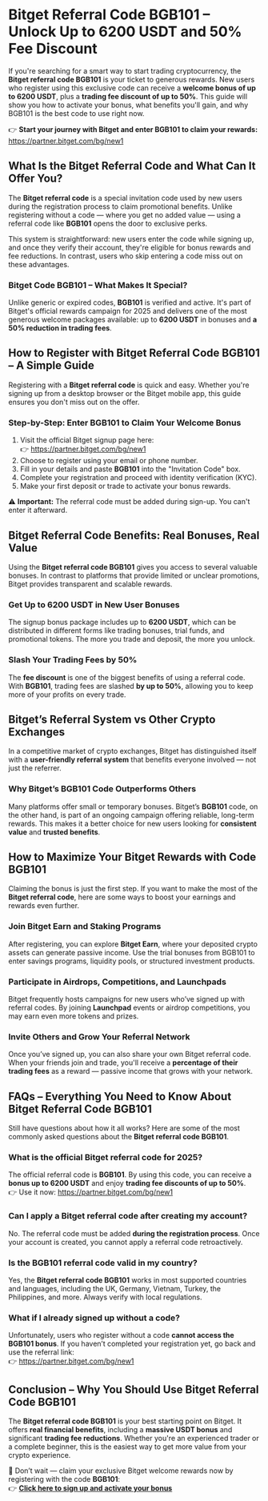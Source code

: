 <h1>Bitget Referral Code BGB101 – Unlock Up to 6200 USDT and 50% Fee Discount</h1>
<p>If you're searching for a smart way to start trading cryptocurrency, the <strong>Bitget referral code BGB101</strong> is your ticket to generous rewards. New users who register using this exclusive code can receive a <strong>welcome bonus of up to 6200 USDT</strong>, plus a <strong>trading fee discount of up to 50%</strong>. This guide will show you how to activate your bonus, what benefits you'll gain, and why BGB101 is the best code to use right now.</p>
<p>👉 <strong>Start your journey with Bitget and enter BGB101 to claim your rewards:</strong><br><a href="https://partner.bitget.com/bg/new1" target="_blank">https://partner.bitget.com/bg/new1</a></p>

<h2>What Is the Bitget Referral Code and What Can It Offer You?</h2>
<p>The <strong>Bitget referral code</strong> is a special invitation code used by new users during the registration process to claim promotional benefits. Unlike registering without a code — where you get no added value — using a referral code like <strong>BGB101</strong> opens the door to exclusive perks.</p>
<p>This system is straightforward: new users enter the code while signing up, and once they verify their account, they're eligible for bonus rewards and fee reductions. In contrast, users who skip entering a code miss out on these advantages.</p>

<h3>Bitget Code BGB101 – What Makes It Special?</h3>
<p>Unlike generic or expired codes, <strong>BGB101</strong> is verified and active. It's part of Bitget's official rewards campaign for 2025 and delivers one of the most generous welcome packages available: up to <strong>6200 USDT</strong> in bonuses and <strong>a 50% reduction in trading fees</strong>.</p>

<h2>How to Register with Bitget Referral Code BGB101 – A Simple Guide</h2>
<p>Registering with a <strong>Bitget referral code</strong> is quick and easy. Whether you're signing up from a desktop browser or the Bitget mobile app, this guide ensures you don't miss out on the offer.</p>

<h3>Step-by-Step: Enter BGB101 to Claim Your Welcome Bonus</h3>
<ol>
<li>Visit the official Bitget signup page here:<br>👉 <a href="https://partner.bitget.com/bg/new1" target="_blank">https://partner.bitget.com/bg/new1</a></li>
<li>Choose to register using your email or phone number.</li>
<li>Fill in your details and paste <strong>BGB101</strong> into the "Invitation Code" box.</li>
<li>Complete your registration and proceed with identity verification (KYC).</li>
<li>Make your first deposit or trade to activate your bonus rewards.</li>
</ol>
<p>⚠️ <strong>Important:</strong> The referral code must be added during sign-up. You can't enter it afterward.</p>

<h2>Bitget Referral Code Benefits: Real Bonuses, Real Value</h2>
<p>Using the <strong>Bitget referral code BGB101</strong> gives you access to several valuable bonuses. In contrast to platforms that provide limited or unclear promotions, Bitget provides transparent and scalable rewards.</p>

<h3>Get Up to 6200 USDT in New User Bonuses</h3>
<p>The signup bonus package includes up to <strong>6200 USDT</strong>, which can be distributed in different forms like trading bonuses, trial funds, and promotional tokens. The more you trade and deposit, the more you unlock.</p>

<h3>Slash Your Trading Fees by 50%</h3>
<p>The <strong>fee discount</strong> is one of the biggest benefits of using a referral code. With <strong>BGB101</strong>, trading fees are slashed <strong>by up to 50%</strong>, allowing you to keep more of your profits on every trade.</p>

<h2>Bitget’s Referral System vs Other Crypto Exchanges</h2>
<p>In a competitive market of crypto exchanges, Bitget has distinguished itself with a <strong>user-friendly referral system</strong> that benefits everyone involved — not just the referrer.</p>

<h3>Why Bitget’s BGB101 Code Outperforms Others</h3>
<p>Many platforms offer small or temporary bonuses. Bitget’s <strong>BGB101</strong> code, on the other hand, is part of an ongoing campaign offering reliable, long-term rewards. This makes it a better choice for new users looking for <strong>consistent value</strong> and <strong>trusted benefits</strong>.</p>

<h2>How to Maximize Your Bitget Rewards with Code BGB101</h2>
<p>Claiming the bonus is just the first step. If you want to make the most of the <strong>Bitget referral code</strong>, here are some ways to boost your earnings and rewards even further.</p>

<h3>Join Bitget Earn and Staking Programs</h3>
<p>After registering, you can explore <strong>Bitget Earn</strong>, where your deposited crypto assets can generate passive income. Use the trial bonuses from BGB101 to enter savings programs, liquidity pools, or structured investment products.</p>

<h3>Participate in Airdrops, Competitions, and Launchpads</h3>
<p>Bitget frequently hosts campaigns for new users who’ve signed up with referral codes. By joining <strong>Launchpad</strong> events or airdrop competitions, you may earn even more tokens and prizes.</p>

<h3>Invite Others and Grow Your Referral Network</h3>
<p>Once you’ve signed up, you can also share your own Bitget referral code. When your friends join and trade, you'll receive a <strong>percentage of their trading fees</strong> as a reward — passive income that grows with your network.</p>

<h2>FAQs – Everything You Need to Know About Bitget Referral Code BGB101</h2>
<p>Still have questions about how it all works? Here are some of the most commonly asked questions about the <strong>Bitget referral code BGB101</strong>.</p>

<h3>What is the official Bitget referral code for 2025?</h3>
<p>The official referral code is <strong>BGB101</strong>. By using this code, you can receive a <strong>bonus up to 6200 USDT</strong> and enjoy <strong>trading fee discounts of up to 50%</strong>.<br>👉 Use it now: <a href="https://partner.bitget.com/bg/new1" target="_blank">https://partner.bitget.com/bg/new1</a></p>

<h3>Can I apply a Bitget referral code after creating my account?</h3>
<p>No. The referral code must be added <strong>during the registration process</strong>. Once your account is created, you cannot apply a referral code retroactively.</p>

<h3>Is the BGB101 referral code valid in my country?</h3>
<p>Yes, the <strong>Bitget referral code BGB101</strong> works in most supported countries and languages, including the UK, Germany, Vietnam, Turkey, the Philippines, and more. Always verify with local regulations.</p>

<h3>What if I already signed up without a code?</h3>
<p>Unfortunately, users who register without a code <strong>cannot access the BGB101 bonus</strong>. If you haven’t completed your registration yet, go back and use the referral link:<br>👉 <a href="https://partner.bitget.com/bg/new1" target="_blank">https://partner.bitget.com/bg/new1</a></p>

<h2>Conclusion – Why You Should Use Bitget Referral Code BGB101</h2>
<p>The <strong>Bitget referral code BGB101</strong> is your best starting point on Bitget. It offers <strong>real financial benefits</strong>, including a <strong>massive USDT bonus</strong> and significant <strong>trading fee reductions</strong>. Whether you're an experienced trader or a complete beginner, this is the easiest way to get more value from your crypto experience.</p>
<p>🎯 Don’t wait — claim your exclusive Bitget welcome rewards now by registering with the code <strong>BGB101</strong>:<br>👉 <a href="https://partner.bitget.com/bg/new1" target="_blank"><strong>Click here to sign up and activate your bonus</strong></a></p>
